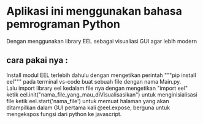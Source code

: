 # Aplikasi ini menggunakan bahasa pemrograman Python
Dengan menggunakan library EEL sebagai visualiasi GUI agar lebih modern

## cara pakai nya :
Install modul EEL terlebih dahulu dengan mengetikan perintah """pip install eel""" pada terminal vs-code
buat sebuah file dengan nama Main.py. <br>Lalu import library eel kedalam file nya dengan mengetikan "import eel"
ketik eel.init("nama_file_yang_mau_diVisualisasikan") untuk menginisialisasi file
ketik eel.start('nama_file') untuk memuat halaman yang akan ditampilkan dalam GUI pertama kali
@eel.expose, berguna untuk mengekspos fungsi dari python ke javascript.
